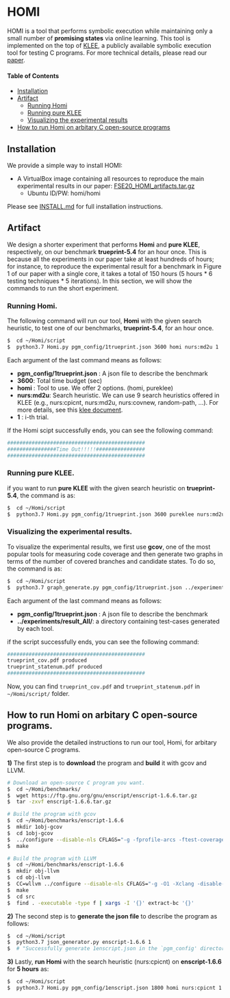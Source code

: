 # HOMI

HOMI is a tool that performs symbolic execution while maintaining only a small number of **promising states**  via online learning. This tool is implemented on the top of [KLEE][klee], a publicly available symbolic execution tool for testing C programs. For more technical details, please read our [paper](./FSE20.pdf).

#### Table of Contents

* [Installation](#Installation)
* [Artifact](#Artifact)
  * [Running Homi](#Running-Homi)  
  * [Running pure KLEE](#Running-pure-KLEE)  
  * [Visualizing the experimental results](#Visualizing-the-experimental-results)  
* [How to run Homi on arbitary C open-source programs](#How-to-run-Homi-on-arbitary-C-open-source-programs) 
  
## Installation

We provide a simple way to install HOMI:
* A VirtualBox image containing all resources to reproduce the main experimental results in our paper: [FSE20_HOMI_artifacts.tar.gz](https://drive.google.com/file/d/1xD31tZk9bitZSkkbvB3wbgw2nsBMprGd/view?usp=sharing)
   * Ubuntu ID/PW: homi/homi

Please see [INSTALL.md](./INSTALL.md) for full installation instructions.

## Artifact

We design a shorter experiment that performs **Homi** and **pure KLEE**, respectively, on our benchmark **trueprint-5.4** for an hour once. This is because all the experiments in our paper take at least hundreds of hours; for instance, to reproduce the experimental result for a benchmark in Figure 1 of our paper with a single core, it takes a total of 150 hours (5 hours * 6 testing techniques * 5 iterations). In this section, we will show the commands to run the short experiment. 

### Running Homi.

The following command will run our tool, **Homi** with the given search heuristic, to test one of our benchmarks, **trueprint-5.4**, for an hour once.

```bash
$  cd ~/Homi/script
$  python3.7 Homi.py pgm_config/1trueprint.json 3600 homi nurs:md2u 1
```

Each argument of the last command means as follows:
-	**pgm_config/1trueprint.json** : A json file to describe the benchmark
-	**3600**:  Total time budget (sec)
-	**homi** : Tool to use. We offer 2 options. (homi, pureklee)
-	**nurs:md2u**: Search heuristic. We can use 9 search heuristics offered in KLEE (e.g., nurs:cpicnt, nurs:md2u, nurs:covnew, random-path, ...).  For more details, see this [klee document][sh_link].
-	**1** : i-th trial. 

If the Homi scipt successfully ends, you can see the following command:

```sh
#############################################
################Time Out!!!!!################
#############################################
```

### Running pure KLEE.
if you want to run **pure KLEE** with the given search heuristic on  **trueprint-5.4**, the command is as:

```bash
$  cd ~/Homi/script
$  python3.7 Homi.py pgm_config/1trueprint.json 3600 pureklee nurs:md2u 1
```

### Visualizing the experimental results. 

To visualize the experimental results, we first use **gcov**, one of the most popular tools for measuring code coverage and then generate two graphs in terms of the number of covered branches and candidate states. To do so, the command is as:

```bash
$  cd ~/Homi/script
$  python3.7 graph_generate.py pgm_config/1trueprint.json ../experiments/result_All/
```

Each argument of the last command means as follows:

-	**pgm_config/1trueprint.json** : A json file to describe the benchmark
-	**../experiments/result_All/**:  a directory containing test-cases generated by each tool. 

if the script  successfully ends, you can see the following command:

```bash
#############################################
trueprint_cov.pdf produced
trueprint_statenum.pdf produced
#############################################
```
Now, you can find ```trueprint_cov.pdf``` and ```trueprint_statenum.pdf``` in ```~/Homi/script/``` folder. 

## How to run Homi on arbitary C open-source programs.

We also provide the detailed instructions to run our tool, Homi, for arbitary open-source C programs. 

**1)** The first step is to **download** the program and **build** it with gcov and LLVM. 

```bash
# Download an open-source C program you want.
$  cd ~/Homi/benchmarks/
$  wget https://ftp.gnu.org/gnu/enscript/enscript-1.6.6.tar.gz
$  tar -zxvf enscript-1.6.6.tar.gz

# Build the program with gcov
$  cd ~/Homi/benchmarks/enscript-1.6.6
$  mkdir 1obj-gcov
$  cd 1obj-gcov
$  ../configure --disable-nls CFLAGS="-g -fprofile-arcs -ftest-coverage"
$  make

# Build the program with LLVM
$  cd ~/Homi/benchmarks/enscript-1.6.6
$  mkdir obj-llvm
$  cd obj-llvm
$  CC=wllvm ../configure --disable-nls CFLAGS="-g -O1 -Xclang -disable-llvm-passes -D__NO_STRING_INLINES  -D_FORTIFY_SOURCE=0 -U__OPTIMIZE__"
$  make
$  cd src
$  find . -executable -type f | xargs -I '{}' extract-bc '{}'
```

**2)** The second step is to **generate the json file** to describe the program as follows:

 ```bash
$  cd ~/Homi/script
$  python3.7 json_generator.py enscript-1.6.6 1
$  # "Successfully generate 1enscript.json in the `pgm_config' directory"
 ```

**3)** Lastly, **run Homi** with the search heuristic (nurs:cpicnt) on **enscript-1.6.6** for **5 hours** as:

 ```bash
$  cd ~/Homi/script
$  python3.7 Homi.py pgm_config/1enscript.json 1800 homi nurs:cpicnt 1
 ```

[klee]: https://klee.github.io/releases/docs/v2.0/
[sh_link]: https://klee.github.io/releases/docs/v2.0/docs/options/#search-heuristics
